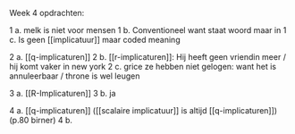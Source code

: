 Week 4 opdrachten:

1 a. melk is niet voor mensen
1 b. Conventioneel want staat woord maar in
1 c. Is geen [[implicatuur]] maar coded meaning

2 a. [[q-implicaturen]]
2 b. [[r-implicaturen]]: Hij heeft geen vriendin meer / hij komt vaker in new york
2 c. grice ze hebben niet gelogen: want het is annuleerbaar / throne is wel leugen

3 a. [[R-Implicaturen]]
3 b. ja

4 a. [[q-implicaturen]] ([[scalaire implicatuur]] is altijd [[q-implicaturen]]) (p.80 birner)
4 b. 
